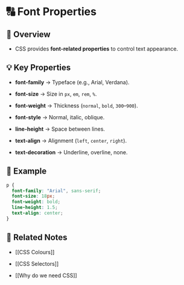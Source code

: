 # 🔠 Font Properties

## 📖 Overview

- CSS provides **font-related properties** to control text appearance.
    

## 💡 Key Properties

- **font-family** → Typeface (e.g., Arial, Verdana).
    
- **font-size** → Size in `px`, `em`, `rem`, `%`.
    
- **font-weight** → Thickness (`normal`, `bold`, `300`–`900`).
    
- **font-style** → Normal, italic, oblique.
    
- **line-height** → Space between lines.
    
- **text-align** → Alignment (`left`, `center`, `right`).
    
- **text-decoration** → Underline, overline, none.
    

## 📌 Example

```css
p {
  font-family: "Arial", sans-serif;
  font-size: 18px;
  font-weight: bold;
  line-height: 1.5;
  text-align: center;
}
```

## 🔗 Related Notes

- [[CSS Colours]]
    
- [[CSS Selectors]]
    
- [[Why do we need CSS]]